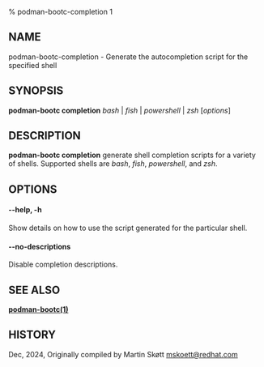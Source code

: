 % podman-bootc-completion 1

## NAME 
podman-bootc-completion - Generate the autocompletion script for the specified shell

## SYNOPSIS
**podman-bootc completion** *bash* | *fish* | *powershell* | *zsh* [*options*]

## DESCRIPTION
**podman-bootc completion** generate shell completion scripts for a variety of shells. 
Supported shells are *bash*, *fish*, *powershell*, and *zsh*.

## OPTIONS

#### **--help**, **-h**
Show details on how to use the script generated for the particular shell.

#### **--no-descriptions**
Disable completion descriptions.

## SEE ALSO

**[podman-bootc(1)](podman-bootc.1.md)**

## HISTORY
Dec, 2024, Originally compiled by Martin Skøtt <mskoett@redhat.com>
